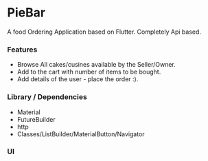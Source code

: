 # PieBar 

A food Ordering Application based on Flutter. Completely Api based. 

### Features
- Browse All cakes/cusines available by the Seller/Owner.
- Add to the cart with number of items to be bought.
- Add details of the user - place the order :).

### Library / Dependencies 
- Material
- FutureBuilder
- http
- Classes/ListBuilder/MaterialButton/Navigator

### UI
